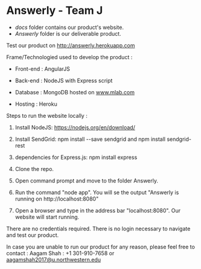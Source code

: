 # Answerly - Team J
- *docs* folder contains our product's website. 
- *Answerly* folder is our deliverable product.

Test our product on http://answerly.herokuapp.com

Frame/Technologied used to develop the product :


- Front-end : AngularJS

- Back-end : NodeJS with Express script

- Database : MongoDB hosted on www.mlab.com

- Hosting : Heroku



Steps to run the website locally :


1) Install NodeJS: https://nodejs.org/en/download/

2) Install SendGrid: npm install --save sendgrid and npm install sendgrid-rest

3) dependencies for Express.js: npm install express

4) Clone the repo.

5) Open command prompt and move to the folder Answerly.

6) Run the command "node app". You will se the output "Answerly is running on http://localhost:8080"

7) Open a browser and type in the address bar "localhost:8080". Our website will start running.



There are no credentials required. There is no login necessary to navigate and test our product.



In case you are unable to run our product for any reason, please feel free to contact :
Aagam Shah : +1 301-910-7658 or aagamshah2017@u.northwestern.edu
